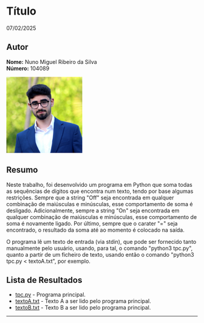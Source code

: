 # Título

07/02/2025

## Autor
**Nome:** Nuno Miguel Ribeiro da Silva  
**Número:** 104089  

<img src="../foto_perfil.JPG" alt="Foto" width="200" />

## Resumo

Neste trabalho, foi desenvolvido um programa em Python que soma todas as sequências de dígitos que encontra num texto, tendo por base algumas restrições. Sempre que a string "Off" seja encontrada em qualquer combinação de maiúsculas e minúsculas, esse comportamento de soma é desligado. Adicionalmente, sempre a string "On" seja encontrada em qualquer combinação de maiúsculas e minúsculas, esse comportamento de soma é novamente ligado. Por último, sempre que o carater "=" seja encontrado, o resultado da soma até ao momento é colocado na saída.

O programa lê um texto de entrada (via stdin), que pode ser fornecido tanto manualmente pelo usuário, usando, para tal, o comando "python3 tpc.py", quanto a partir de um ficheiro de texto, usando então o comando "python3 tpc.py < textoA.txt", por exemplo.

## Lista de Resultados

- [tpc.py](./tpc.py) - Programa principal.
- [textoA.txt](./textoA.txt) - Texto A a ser lido pelo programa principal.
- [textoB.txt](./textoB.txt) - Texto B a ser lido pelo programa principal.

---